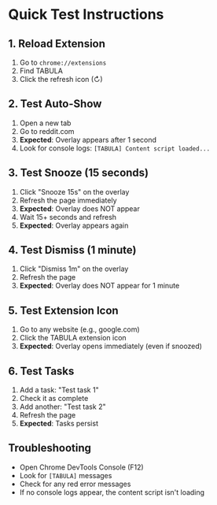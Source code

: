 # Quick Test Instructions

## 1. Reload Extension
1. Go to `chrome://extensions`
2. Find TABULA
3. Click the refresh icon (↻)

## 2. Test Auto-Show
1. Open a new tab
2. Go to reddit.com
3. **Expected**: Overlay appears after 1 second
4. Look for console logs: `[TABULA] Content script loaded...`

## 3. Test Snooze (15 seconds)
1. Click "Snooze 15s" on the overlay
2. Refresh the page immediately
3. **Expected**: Overlay does NOT appear
4. Wait 15+ seconds and refresh
5. **Expected**: Overlay appears again

## 4. Test Dismiss (1 minute)
1. Click "Dismiss 1m" on the overlay
2. Refresh the page
3. **Expected**: Overlay does NOT appear for 1 minute

## 5. Test Extension Icon
1. Go to any website (e.g., google.com)
2. Click the TABULA extension icon
3. **Expected**: Overlay opens immediately (even if snoozed)

## 6. Test Tasks
1. Add a task: "Test task 1"
2. Check it as complete
3. Add another: "Test task 2"
4. Refresh the page
5. **Expected**: Tasks persist

## Troubleshooting
- Open Chrome DevTools Console (F12)
- Look for `[TABULA]` messages
- Check for any red error messages
- If no console logs appear, the content script isn't loading